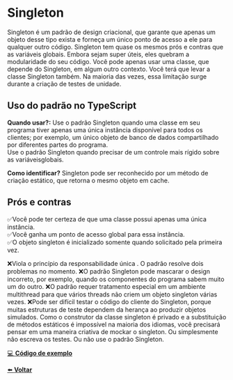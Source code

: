 # Singleton
Singleton é um padrão de design criacional, que garante que apenas um objeto desse tipo exista e forneça um único ponto de acesso a ele para qualquer outro código.
Singleton tem quase os mesmos prós e contras que as variáveis ​​globais. Embora sejam super úteis, eles quebram a modularidade do seu código.
Você pode apenas usar uma classe, que depende do Singleton, em algum outro contexto. Você terá que levar a classe Singleton também. Na maioria das vezes, essa limitação surge durante a criação de testes de unidade.

## Uso do padrão no TypeScript

**Quando usar?:** 
Use o padrão Singleton quando uma classe em seu programa tiver apenas uma única instância disponível para todos os clientes; por exemplo, um único objeto de banco de dados compartilhado por diferentes partes do programa.<br />
Use o padrão Singleton quando precisar de um controle mais rígido sobre as variáveis ​​globais.<br />

**Como identificar?**
Singleton pode ser reconhecido por um método de criação estático, que retorna o mesmo objeto em cache.

## Prós e contras

✅Você pode ter certeza de que uma classe possui apenas uma única instância.<br />
✅Você ganha um ponto de acesso global para essa instância.<br />
✅O objeto singleton é inicializado somente quando solicitado pela primeira vez.<br />

❌Viola o princípio da responsabilidade única . O padrão resolve dois problemas no momento.
❌O padrão Singleton pode mascarar o design incorreto, por exemplo, quando os componentes do programa sabem muito um do outro.
❌O padrão requer tratamento especial em um ambiente multithread para que vários threads não criem um objeto singleton várias vezes.
❌Pode ser difícil testar o código do cliente do Singleton, porque muitas estruturas de teste dependem da herança ao produzir objetos simulados. Como o construtor da classe singleton é privado e a substituição de métodos estáticos é impossível na maioria dos idiomas, você precisará pensar em uma maneira criativa de mockar o singleton. Ou simplesmente não escreva os testes. Ou não use o padrão Singleton.

[ 💻 **Código de exemplo** ](index.ts) <br/>

[ ⬅️ **Voltar**](../../README.md)